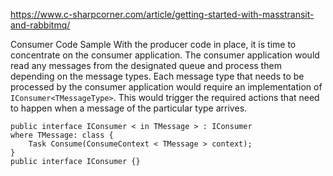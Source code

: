 https://www.c-sharpcorner.com/article/getting-started-with-masstransit-and-rabbitmq/

Consumer Code Sample
With the producer code in place, it is time to concentrate on the consumer application. 
The consumer application would read any messages from the designated queue and process them depending on the message types. 
Each message type that needs to be processed by the consumer application would require an implementation of `IConsumer<TMessageType>`. 
This would trigger the required actions that need to happen when a message of the particular type arrives.
```
public interface IConsumer < in TMessage > : IConsumer
where TMessage: class {
    Task Consume(ConsumeContext < TMessage > context);
}
public interface IConsumer {}
```